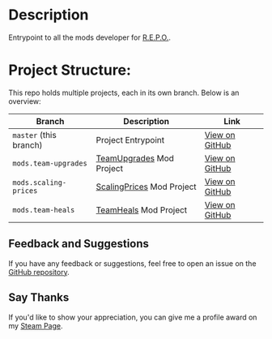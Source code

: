 # Description
Entrypoint to all the mods developer for [R.E.P.O.](https://store.steampowered.com/app/3241660).

# Project Structure:
This repo holds multiple projects, each in its own branch. Below is an overview:

| Branch                     | Description                                                                              | Link                                                                                |
|--------------------------- | ---------------------------------------------------------------------------------------- | ----------------------------------------------------------------------------------- |
| `master` (this branch)     | Project Entrypoint                                                                       | [View on GitHub](https://github.com/EvilCheetah/repo.mods)                          |
| `mods.team-upgrades`       | [TeamUpgrades](https://thunderstore.io/c/repo/p/EvilCheetah/TeamUpgrades/) Mod Project   | [View on GitHub](https://github.com/EvilCheetah/repo.mods/tree/mods.team-upgrades)  |
| `mods.scaling-prices`      | [ScalingPrices](https://thunderstore.io/c/repo/p/EvilCheetah/ScalingPrices/) Mod Project | [View on GitHub](https://github.com/EvilCheetah/repo.mods/tree/mods.scaling-prices) |
| `mods.team-heals`          | [TeamHeals](https://thunderstore.io/c/repo/p/EvilCheetah/TeamHeals/) Mod Project         | [View on GitHub](https://github.com/EvilCheetah/repo.mods/tree/mods.team-heals)     |


## Feedback and Suggestions
If you have any feedback or suggestions, feel free to open an issue on the [GitHub repository](https://github.com/EvilCheetah/repo.mods).

## Say Thanks
If you'd like to show your appreciation, you can give me a profile award on my [Steam Page](https://steamcommunity.com/id/EvilCheetah/).
